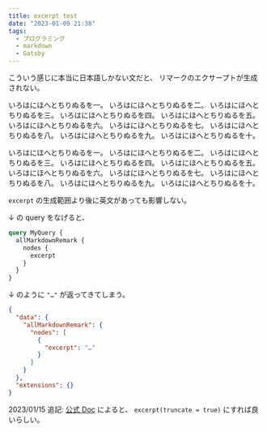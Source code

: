 ```yaml
---
title: excerpt test
date: "2023-01-09 21:38"
tags:
  - プログラミング
  - markdown
  - Gatsby
---
```


こういう感じに本当に日本語しかない文だと、
リマークのエクサープトが生成されない。

いろはにほへとちりぬるを一。
いろはにほへとちりぬるを二。
いろはにほへとちりぬるを三。
いろはにほへとちりぬるを四。
いろはにほへとちりぬるを五。
いろはにほへとちりぬるを六。
いろはにほへとちりぬるを七。
いろはにほへとちりぬるを八。
いろはにほへとちりぬるを九。
いろはにほへとちりぬるを十。

いろはにほへとちりぬるを一。
いろはにほへとちりぬるを二。
いろはにほへとちりぬるを三。
いろはにほへとちりぬるを四。
いろはにほへとちりぬるを五。
いろはにほへとちりぬるを六。
いろはにほへとちりぬるを七。
いろはにほへとちりぬるを八。
いろはにほへとちりぬるを九。
いろはにほへとちりぬるを十。

`excerpt` の生成範囲より後に英文があっても影響しない。

↓ の query をなげると、

```graphql
query MyQuery {
  allMarkdownRemark {
    nodes {
      excerpt
    }
  }
}
```

↓ のように `"…"` が返ってきてしまう。

```json
{
  "data": {
    "allMarkdownRemark": {
      "nodes": [
        {
          "excerpt": "…"
        }
      ]
    }
  },
  "extensions": {}
}
```

2023/01/15 追記:
[公式 Doc](https://www.gatsbyjs.com/plugins/gatsby-transformer-remark/#excerpts-for-non-latin-languages)
によると、 `excerpt(truncate = true)` にすれば良いらしい。
